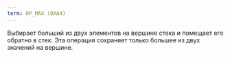 ```yaml
---
term: OP_MAX (0XA4)
---
```


Выбирает больший из двух элементов на вершине стека и помещает его обратно в стек. Эта операция сохраняет только большее из двух значений на вершине.